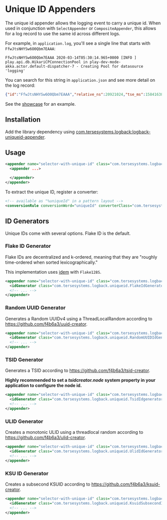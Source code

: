 # Unique ID Appenders

The unique id appender allows the logging event to carry a unique id.  When used in conjunction with `SelectAppender` or `CompositeAppender`, this allows for a log record to use the same id across different logs.

For example, in `application.log`, you'll see a single line that starts with `FfwJtsNHYSw6O0Qbm7EAAA`:

```text
FfwJtsNHYSw6O0Qbm7EAAA 2020-03-14T05:30:14.965+0000 [INFO ] play.api.db.HikariCPConnectionPool in play-dev-mode-akka.actor.default-dispatcher-7 - Creating Pool for datasource 'logging'
```

You can search for this string in `application.json` and see more detail on the log record:

```json
{"id":"FfwJtsNHYSw6O0Qbm7EAAA","relative_ns":20921024,"tse_ms":1584163814965,"start_ms":null,"@timestamp":"2020-03-14T05:30:14.965Z","@version":"1","message":"Creating Pool for datasource 'logging'","logger_name":"play.api.db.HikariCPConnectionPool","thread_name":"play-dev-mode-akka.actor.default-dispatcher-7","level":"INFO","level_value":20000}
```

See the [showcase](https://github.com/tersesystems/terse-logback-showcase) for an example.

## Installation

Add the library dependency using [com.tersesystems.logback:logback-uniqueid-appender](https://mvnrepository.com/artifact/com.tersesystems.logback/logback-uniqueid-appender).

## Usage

```xml
<appender name="selector-with-unique-id" class="com.tersesystems.logback.uniqueid.UniqueIdComponentAppender">
  <appender ...>

  </appender>
</appender>
```

To extract the unique ID, register a converter:

```xml
<!-- available as "%uniqueId" in a pattern layout -->
<conversionRule conversionWord="uniqueId" converterClass="com.tersesystems.logback.uniqueid.UniqueIdConverter" />
```

## ID Generators

Unique IDs come with several options.  Flake ID is the default.

### Flake ID Generator

Flake IDs are decentralized and k-ordered, meaning that they are "roughly time-ordered when sorted lexicographically."

This implementation uses [idem](https://github.com/mguenther/idem) with `Flake128S`.

```xml
<appender name="selector-with-unique-id" class="com.tersesystems.logback.uniqueid.UniqueIdComponentAppender">
  <idGenerator class="com.tersesystems.logback.uniqueid.FlakeIdGenerator"/>
  <!-- ... -->
</appender>
```

### Random UUID Generator

Generates a Random UUIDv4 using a ThreadLocalRandom according to <a href="https://github.com/f4b6a3/uuid-creator">https://github.com/f4b6a3/uuid-creator</a>.

```xml
<appender name="selector-with-unique-id" class="com.tersesystems.logback.uniqueid.UniqueIdComponentAppender">
  <idGenerator class="com.tersesystems.logback.uniqueid.RandomUUIDIdGenerator"/>
  <!-- ... -->
</appender>
```

### TSID Generator

Generates a TSID according to <a href="https://github.com/f4b6a3/tsid-creator">https://github.com/f4b6a3/tsid-creator</a>.

**Highly recommended to set a *tsidcreator.node* system property in your application to configure the node id.**

```xml
<appender name="selector-with-unique-id" class="com.tersesystems.logback.uniqueid.UniqueIdComponentAppender">
  <idGenerator class="com.tersesystems.logback.uniqueid.TsidIdgenerator"/>
  <!-- ... -->
</appender>
```

### ULID Generator

Creates a monotonic ULID using a threadlocal random according to <a href="https://github.com/f4b6a3/ulid-creator">https://github.com/f4b6a3/ulid-creator</a>.

```xml
<appender name="selector-with-unique-id" class="com.tersesystems.logback.uniqueid.UniqueIdComponentAppender">
  <idGenerator class="com.tersesystems.logback.uniqueid.UlidIdGenerator"/>
  <!-- ... -->
</appender>
```

### KSU ID Generator

Creates a subsecond KSUID according to <a href="https://github.com/f4b6a3/ksuid-creator">https://github.com/f4b6a3/ksuid-creator</a>.

```xml
<appender name="selector-with-unique-id" class="com.tersesystems.logback.uniqueid.UniqueIdComponentAppender">
  <idGenerator class="com.tersesystems.logback.uniqueid.KsuidSubsecondIdGenerator"/>
  <!-- ... -->
</appender>
```

